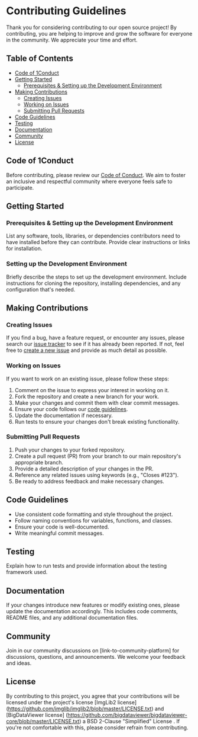 # Contributing Guidelines

Thank you for considering contributing to our open source project! By contributing, you are helping to improve and grow the software for everyone in the community. We appreciate your time and effort.

## Table of Contents

- [Code of 1Conduct](#code-of-conduct)
- [Getting Started](#getting-started)
  - [Prerequisites & Setting up the Development Environment](#prerequisites-and-setting-up-the-development-environment)
- [Making Contributions](#making-contributions)
  - [Creating Issues](#creating-issues)
  - [Working on Issues](#working-on-issues)
  - [Submitting Pull Requests](#submitting-pull-requests)
- [Code Guidelines](#code-guidelines)
- [Testing](#testing)
- [Documentation](#documentation)
- [Community](#community)
- [License](#license)

## Code of 1Conduct

Before contributing, please review our [Code of Conduct](CodeOfConduct.md). We aim to foster an inclusive and respectful community where everyone feels safe to participate.

## Getting Started

### Prerequisites & Setting up the Development Environment

List any software, tools, libraries, or dependencies contributors need to have installed before they can contribute. Provide clear instructions or links for installation.

### Setting up the Development Environment

Briefly describe the steps to set up the development environment. Include instructions for cloning the repository, installing dependencies, and any configuration that's needed.

## Making Contributions

### Creating Issues

If you find a bug, have a feature request, or encounter any issues, please search our [issue tracker](link-to-issues) to see if it has already been reported. If not, feel free to [create a new issue](link-to-new-issue) and provide as much detail as possible.

### Working on Issues

If you want to work on an existing issue, please follow these steps:

1. Comment on the issue to express your interest in working on it.
2. Fork the repository and create a new branch for your work.
3. Make your changes and commit them with clear commit messages.
4. Ensure your code follows our [code guidelines](#code-guidelines).
5. Update the documentation if necessary.
6. Run tests to ensure your changes don't break existing functionality.

### Submitting Pull Requests

1. Push your changes to your forked repository.
2. Create a pull request (PR) from your branch to our main repository's appropriate branch.
3. Provide a detailed description of your changes in the PR.
4. Reference any related issues using keywords (e.g., "Closes #123").
5. Be ready to address feedback and make necessary changes.

## Code Guidelines

- Use consistent code formatting and style throughout the project.
- Follow naming conventions for variables, functions, and classes.
- Ensure your code is well-documented.
- Write meaningful commit messages.

## Testing

Explain how to run tests and provide information about the testing framework used.

## Documentation

If your changes introduce new features or modify existing ones, please update the documentation accordingly. This includes code comments, README files, and any additional documentation files.

## Community

Join in our community discussions on [link-to-community-platform] for discussions, questions, and announcements. We welcome your feedback and ideas.

## License

By contributing to this project, you agree that your contributions will be licensed under the project's license [ImgLib2 license] (https://github.com/imglib/imglib2/blob/master/LICENSE.txt) and [BigDataViewer license] (https://github.com/bigdataviewer/bigdataviewer-core/blob/master/LICENSE.txt) a BSD 2-Clause "Simplified" License
. If you're not comfortable with this, please consider refrain from contributing. 
